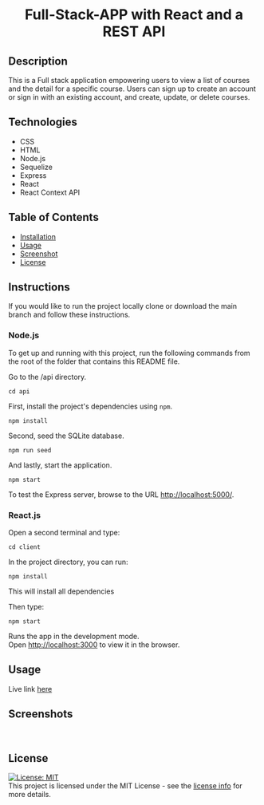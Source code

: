 <h1 align="center">Full-Stack-APP with React and a REST API</h1>

## Description
This is a Full stack application empowering users to view a list of courses and the detail for a specific course. Users can sign up to create an account or sign in with an existing account, and create, update, or delete courses.

## Technologies
* CSS
* HTML
* Node.js
* Sequelize
* Express
* React
* React Context API


## Table of Contents

- [Installation](#installation)
- [Usage](#usage)
- [Screenshot](#screenshot)
- [License](#license)

## Instructions

If you would like to run the project locally clone or download the main branch and follow these instructions.

### Node.js

To get up and running with this project, run the following commands from the root of the folder that contains this README file.

Go to the /api directory.

```
cd api
```

First, install the project's dependencies using `npm`.

```
npm install

```

Second, seed the SQLite database.

```
npm run seed
```

And lastly, start the application.

```
npm start
```

To test the Express server, browse to the URL [http://localhost:5000/](http://localhost:5000/).

### React.js

Open a second terminal and type:

```
cd client
```

In the project directory, you can run:

```
npm install
```

This will install all dependencies

Then type:

```
npm start
```

Runs the app in the development mode.<br>
Open [http://localhost:3000](http://localhost:3000) to view it in the browser.


## Usage
Live link [here](https://coursefinder111.herokuapp.com)


## Screenshots
<img src="">
<img src="">

## License
[![License: MIT](https://img.shields.io/badge/License-MIT-yellow.svg)](https://opensource.org/licenses/MIT)<br>
This project is licensed under the MIT License - see the [license info](https://opensource.org/licenses/MIT) for more details.
